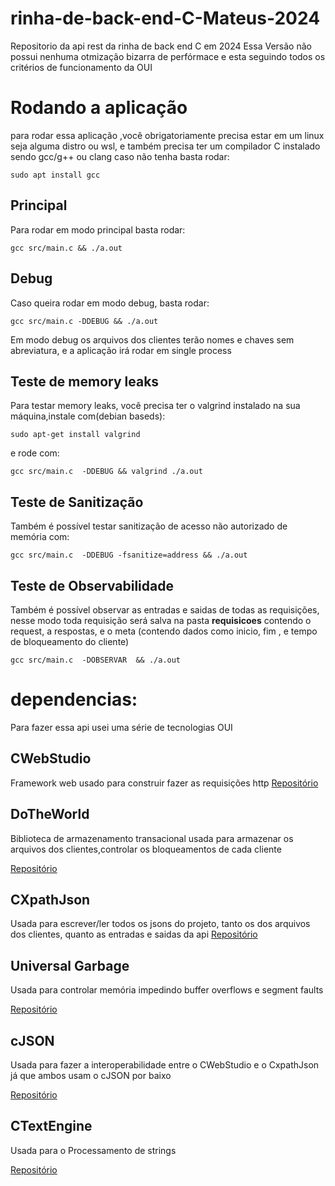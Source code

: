 # rinha-de-back-end-C-Mateus-2024
Repositorio da api rest da rinha de back end C em 2024
Essa Versão não possui nenhuma otmização bizarra de perfórmace
e esta seguindo todos os critérios de funcionamento da OUI 

# Rodando a aplicação 
para rodar essa aplicação ,você obrigatoriamente precisa estar em um linux
seja alguma distro ou wsl, e também precisa ter um compilador C instalado 
sendo gcc/g++ ou clang 
caso não tenha basta rodar: 
```shel
sudo apt install gcc
```


## Principal 
Para rodar em modo principal basta rodar:

```shel
gcc src/main.c && ./a.out 
```

## Debug 
Caso queira rodar em modo debug, basta rodar: 
```shel
gcc src/main.c -DDEBUG && ./a.out 
```
Em modo debug os arquivos dos clientes terão nomes e chaves sem abreviatura, e a aplicação irá rodar em single process

## Teste de memory leaks 

Para testar memory leaks, você precisa ter o valgrind instalado na sua máquina,instale com(debian baseds): 

```shel 
sudo apt-get install valgrind
```
e rode com:
```shel 
gcc src/main.c  -DDEBUG && valgrind ./a.out 
```

## Teste de Sanitização 
Também é possível testar sanitização de acesso não autorizado de memória com:

```shel
gcc src/main.c  -DDEBUG -fsanitize=address && ./a.out
```

## Teste de Observabilidade 

Também é possível observar as entradas e saidas de todas as requisições, nesse modo toda requisição será salva na pasta **requisicoes** contendo o request, a respostas, e o meta (contendo dados como inicio, fim , e tempo de bloqueamento do cliente)

```shel
gcc src/main.c  -DOBSERVAR  && ./a.out
```

# dependencias:
 
Para fazer essa api usei uma série de tecnologias OUI

## CWebStudio
Framework web usado para construir fazer as requisições http
[Repositório](https://github.com/OUIsolutions/CWebStudio)

## DoTheWorld
Biblioteca de armazenamento transacional usada para armazenar os arquivos
dos clientes,controlar os bloqueamentos de cada cliente

[Repositório](https://github.com/OUIsolutions/DoTheWorld)

## CXpathJson 
Usada para escrever/ler todos os jsons do projeto, tanto os dos arquivos dos clientes, quanto as entradas e saidas da api 
[Repositório](https://github.com/OUIsolutions/cxpathjson)

## Universal Garbage
Usada para controlar memória impedindo buffer overflows e segment faults 

[Repositório](https://github.com/OUIsolutions/Universal-Garbage-Colector)

## cJSON 
Usada para fazer a interoperabilidade entre o CWebStudio e o CxpathJson 
já que ambos usam o cJSON por baixo 

[Repositório](https://github.com/DaveGamble/cJSON)

## CTextEngine 
Usada para o Processamento de strings 

[Repositório](https://github.com/OUIsolutions/CTextEngine)

